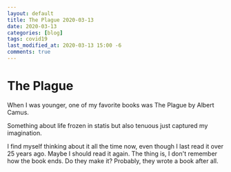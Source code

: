 ```yaml
---
layout: default
title: The Plague 2020-03-13
date: 2020-03-13
categories: [blog]
tags: covid19
last_modified_at: 2020-03-13 15:00 -6
comments: true
---
```


# The Plague

When I was younger, one of my favorite books was The Plague by Albert Camus. 

Something about life frozen in statis but also tenuous just captured my imagination. 

I find myself thinking about it all the time now, even though I last read it over 25 years ago. Maybe I should read it again. The thing is, I don't remember how the book ends. Do they make it? Probably, they wrote a book after all. 


